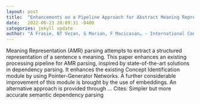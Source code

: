 ```yaml
---
layout: post
title:  "Enhancements on a Pipeline Approach for Abstract Meaning Representation Parsing"
date:   2022-06-23 20:09:31 -0400
categories: jekyll update
author: "A Frasie, NT Vezan, G Marian, F Macicasan… - International Conference on …, 2022"
---
```

Meaning Representation (AMR) parsing attempts to extract a structured representation of a sentence s meaning. This paper enhances an existing processing pipeline for AMR parsing, inspired by state-of-the-art solutions in dependency parsing. It enhances the existing Concept Identification module by using Pointer-Generator Networks. A further considerable improvement of this module is brought by the use of embeddings. An alternative approach is provided through …
Cites: ‪Simpler but more accurate semantic dependency parsing‬  